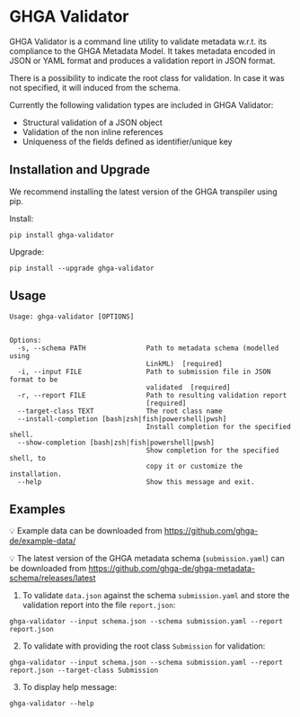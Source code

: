 # GHGA Validator

GHGA Validator is a command line utility to validate metadata w.r.t. its compliance to the GHGA Metadata Model. It takes metadata encoded in JSON or YAML format and produces a validation report in JSON format.

There is a possibility to indicate the root class for validation. In case it was not specified, it will induced from the schema.

Currently the following validation types are included in GHGA Validator:

- Structural validation of a JSON object
- Validation of the non inline references
- Uniqueness of the fields defined as identifier/unique key


## Installation and Upgrade

We recommend installing the latest version of the GHGA transpiler using pip.

Install:
```
pip install ghga-validator
```

Upgrade:
```
pip install --upgrade ghga-validator
```

## Usage

```
Usage: ghga-validator [OPTIONS]


Options:
  -s, --schema PATH               Path to metadata schema (modelled using
                                  LinkML)  [required]
  -i, --input FILE                Path to submission file in JSON format to be
                                  validated  [required]
  -r, --report FILE               Path to resulting validation report
                                  [required]
  --target-class TEXT             The root class name
  --install-completion [bash|zsh|fish|powershell|pwsh]
                                  Install completion for the specified shell.
  --show-completion [bash|zsh|fish|powershell|pwsh]
                                  Show completion for the specified shell, to
                                  copy it or customize the installation.
  --help                          Show this message and exit.
```

## Examples

:bulb: Example data can be downloaded from https://github.com/ghga-de/example-data/

:bulb: The latest version of the GHGA metadata schema (`submission.yaml`) can be downloaded from https://github.com/ghga-de/ghga-metadata-schema/releases/latest

1. To validate `data.json` against the schema `submission.yaml` and store the validation report into the file `report.json`:
```
ghga-validator --input schema.json --schema submission.yaml --report report.json
```
2. To validate with providing the root class `Submission` for validation:
```
ghga-validator --input schema.json --schema submission.yaml --report report.json --target-class Submission
```
3. To display help message:
```
ghga-validator --help
```
